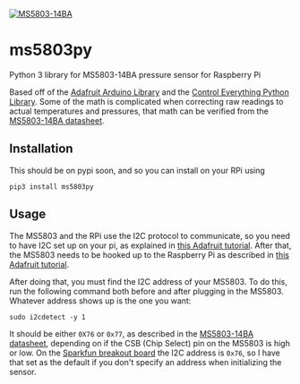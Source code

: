[![MS5803-14BA](ms5803.jpg)](https://www.sparkfun.com/products/12909)

# ms5803py
Python 3 library for MS5803-14BA pressure sensor for Raspberry Pi

Based off of the [Adafruit Arduino Library](https://github.com/sparkfun/MS5803-14BA_Breakout) and the [Control Everything Python Library](https://github.com/ControlEverythingCommunity/MS5803-14BA). Some of the math is complicated when correcting raw readings to actual temperatures and pressures, that math can be verified from the [MS5803-14BA datasheet](http://www.te.com/commerce/DocumentDelivery/DDEController?Action=showdoc&DocId=Data+Sheet%7FMS5803-14BA%7FB3%7Fpdf%7FEnglish%7FENG_DS_MS5803-14BA_B3.pdf%7FCAT-BLPS0013).

## Installation
This should be on pypi soon, and so you can install on your RPi using
````
pip3 install ms5803py
````

## Usage
The MS5803 and the RPi use the I2C protocol to communicate, so you need to have I2C set up on your pi, as explained in [this Adafruit tutorial](https://learn.adafruit.com/adafruits-raspberry-pi-lesson-4-gpio-setup/configuring-i2c). After that, the MS5803 needs to be hooked up to the Raspberry Pi as described in [this Adafruit tutorial](https://learn.sparkfun.com/tutorials/ms5803-14ba-pressure-sensor-hookup-guide).

After doing that, you must find the I2C address of your MS5803. To do this, run the following command both before and after plugging in the MS5803. Whatever address shows up is the one you want:
```
sudo i2cdetect -y 1
````
It should be either `0X76` or `0x77`, as described in the [MS5803-14BA datasheet](http://www.te.com/commerce/DocumentDelivery/DDEController?Action=showdoc&DocId=Data+Sheet%7FMS5803-14BA%7FB3%7Fpdf%7FEnglish%7FENG_DS_MS5803-14BA_B3.pdf%7FCAT-BLPS0013), depending on if the CSB (Chip Select) pin on the MS5803 is high or low. On the [Sparkfun breakout board](https://www.sparkfun.com/products/12909) the I2C address is `0x76`, so I have that set as the default if you don't specify an address when initializing the sensor.
